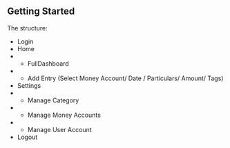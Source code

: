## Getting Started

The structure:
- Login
- Home 
- - FullDashboard
- - Add Entry (Select Money Account/ Date / Particulars/ Amount/ Tags)
- Settings
- - Manage Category
- - Manage Money Accounts
- - Manage User Account
- Logout 